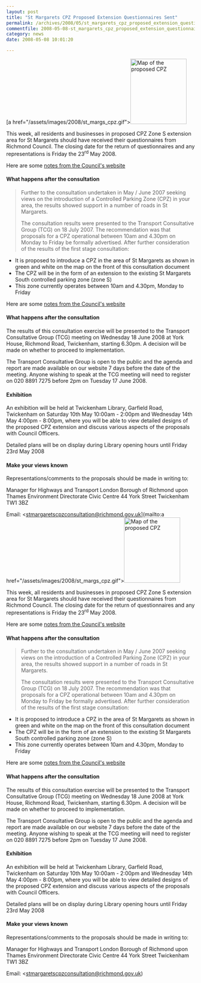 ```yaml
---
layout: post
title: "St Margarets CPZ Proposed Extension Questionnaires Sent"
permalink: /archives/2008/05/st_margarets_cpz_proposed_extension_questionnaires.html
commentfile: 2008-05-08-st_margarets_cpz_proposed_extension_questionnaires
category: news
date: 2008-05-08 10:01:20

---
```


[a href="/assets/images/2008/st_margs_cpz.gif"><img src="/assets/images/2008/st_margs_cpz-thumb.gif" width="150" height="174" alt="Map of the proposed CPZ" class="right" /></a>

This week, all residents and businesses in proposed CPZ Zone S extension area for St Margarets should have received their questionnaires from Richmond Council. The closing date for the return of questionnaires and any representations is Friday the 23<sup>rd</sup> May 2008.

Here are some [notes from the Council's website](http://richmond.gov.uk/home/transport_and_streets/motor_vehicles_roads_and_parking/parking/controlled_parking_zones/controlled_parking_zone_consultations/st_margarets_cpz_consultation.htm)

#### What happens after the consultation

> Further to the consultation undertaken in May / June 2007 seeking views on the introduction of a Controlled Parking Zone (CPZ) in your area, the results showed support in a number of roads in St Margarets.
> 
> The consultation results were presented to the Transport Consultative Group (TCG) on 18 July 2007. The recommendation was that proposals for a CPZ operational between 10am and 4.30pm on Monday to Friday be formally advertised.
> After further consideration of the results of the first stage consultation:

-   It is proposed to introduce a CPZ in the area of St Margarets as shown in green and white on the map on the front of this consultation document
-   The CPZ will be in the form of an extension to the existing St Margarets South controlled parking zone (zone S)
-   This zone currently operates between 10am and 4.30pm, Monday to Friday

Here are some [notes from the Council's website](http://richmond.gov.uk/home/transport_and_streets/motor_vehicles_roads_and_parking/parking/controlled_parking_zones/controlled_parking_zone_consultations/st_margarets_cpz_consultation.htm)

#### What happens after the consultation

The results of this consultation exercise will be presented to the Transport Consultative Group (TCG) meeting on Wednesday 18 June 2008 at York House, Richmond Road, Twickenham, starting 6.30pm. A decision will be made on whether to proceed to implementation.

The Transport Consultative Group is open to the public and the agenda and report are made available on our website 7 days before the date of the meeting. Anyone wishing to speak at the TCG meeting will need to register on 020 8891 7275 before 2pm on Tuesday 17 June 2008.

#### Exhibition

An exhibition will be held at Twickenham Library, Garfield Road, Twickenham on Saturday 10th May 10:00am - 2:00pm and Wednesday 14th May 4:00pm - 8:00pm, where you will be able to view detailed designs of the proposed CPZ extension and discuss various aspects of the proposals with Council Officers.

Detailed plans will be on display during Library opening hours until Friday 23rd May 2008

#### Make your views known

Representations/comments to the proposals should be made in writing to:

Manager for Highways and Transport
London Borough of Richmond upon Thames
Environment Directorate
Civic Centre
44 York Street
Twickenham
TW1 3BZ

Email: <stmargaretscpzconsultation@richmond.gov.uk](mailto:a href="/assets/images/2008/st_margs_cpz.gif"><img src="/assets/images/2008/st_margs_cpz-thumb.gif" width="150" height="174" alt="Map of the proposed CPZ" class="right" /></a>

This week, all residents and businesses in proposed CPZ Zone S extension area for St Margarets should have received their questionnaires from Richmond Council. The closing date for the return of questionnaires and any representations is Friday the 23<sup>rd</sup> May 2008.

Here are some [notes from the Council's website](http://richmond.gov.uk/home/transport_and_streets/motor_vehicles_roads_and_parking/parking/controlled_parking_zones/controlled_parking_zone_consultations/st_margarets_cpz_consultation.htm)

#### What happens after the consultation

> Further to the consultation undertaken in May / June 2007 seeking views on the introduction of a Controlled Parking Zone (CPZ) in your area, the results showed support in a number of roads in St Margarets.
> 
> The consultation results were presented to the Transport Consultative Group (TCG) on 18 July 2007. The recommendation was that proposals for a CPZ operational between 10am and 4.30pm on Monday to Friday be formally advertised.
> After further consideration of the results of the first stage consultation:

-   It is proposed to introduce a CPZ in the area of St Margarets as shown in green and white on the map on the front of this consultation document
-   The CPZ will be in the form of an extension to the existing St Margarets South controlled parking zone (zone S)
-   This zone currently operates between 10am and 4.30pm, Monday to Friday

Here are some [notes from the Council's website](http://richmond.gov.uk/home/transport_and_streets/motor_vehicles_roads_and_parking/parking/controlled_parking_zones/controlled_parking_zone_consultations/st_margarets_cpz_consultation.htm)

#### What happens after the consultation

The results of this consultation exercise will be presented to the Transport Consultative Group (TCG) meeting on Wednesday 18 June 2008 at York House, Richmond Road, Twickenham, starting 6.30pm. A decision will be made on whether to proceed to implementation.

The Transport Consultative Group is open to the public and the agenda and report are made available on our website 7 days before the date of the meeting. Anyone wishing to speak at the TCG meeting will need to register on 020 8891 7275 before 2pm on Tuesday 17 June 2008.

#### Exhibition

An exhibition will be held at Twickenham Library, Garfield Road, Twickenham on Saturday 10th May 10:00am - 2:00pm and Wednesday 14th May 4:00pm - 8:00pm, where you will be able to view detailed designs of the proposed CPZ extension and discuss various aspects of the proposals with Council Officers.

Detailed plans will be on display during Library opening hours until Friday 23rd May 2008

#### Make your views known

Representations/comments to the proposals should be made in writing to:

Manager for Highways and Transport
London Borough of Richmond upon Thames
Environment Directorate
Civic Centre
44 York Street
Twickenham
TW1 3BZ

Email: <stmargaretscpzconsultation@richmond.gov.uk)
